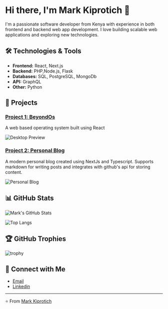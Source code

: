 # Hi there, I'm Mark Kiprotich 👋

I'm a passionate software developer from Kenya with experience in both frontend and backend web app development. I love building scalable web applications and exploring new technologies.

## 🛠️ Technologies & Tools

- **Frontend:** React, Next.js
- **Backend:** PHP,Node.js, Flask
- **Databases:** SQL, PostgreSQL, MongoDb
- **API:** GraphQL
- **Other:** Python

## 🚀 Projects

### [Project 1: BeyondOs](https://github.com/MachineKe/beyondOsV1)
A web based operating system built using React

![Desktop Preview](https://res.cloudinary.com/dmpposta9/image/upload/v1715353134/beyond/beyondOs/beyond2_okhhun.png)

### [Project 2: Personal Blog](https://github.com/MachineKe/myblog)
A modern personal blog created using NextJs and Typescript. Supports markdown for writing posts and integrates with github's api for storing content.

![Personal Blog](https://res.cloudinary.com/dmpposta9/image/upload/v1716028898/beyond/blogsapp/blogsApp_pote7a.png
)



## 📊 GitHub Stats

![Mark's GitHub Stats](https://github-readme-stats.vercel.app/api?username=Machineke&show_icons=true&theme=radical)

![Top Langs](https://github-readme-stats.vercel.app/api/top-langs/?username=MachineKe&layout=compact&theme=radical)

## 🏆 GitHub Trophies

![trophy](https://github-profile-trophy.vercel.app/?username=machineke&theme=onedark)

## 🔗 Connect with Me

- [Email](mailto:markarapsoi72@gmail.com.com)
- [Linkedin](https://www.linkedin.com/in/markkiprotich)

---

⭐️ From [Mark Kiprotich](https://github.com/MachineKe)

